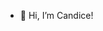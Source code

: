 - 👋 Hi, I’m Candice! 

<!---
CandiceKim/CandiceKim is a ✨ special ✨ repository because its `README.md` (this file) appears on your GitHub profile.
You can click the Preview link to take a look at your changes.
--->

